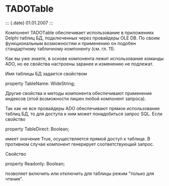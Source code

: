 TADOTable
=========

::: {.date}
01.01.2007
:::

Компонент ТАDOTаblе обеспечивает использование в приложениях Delphi
таблиц БД, подключенных через провайдеры OLE DB. По своим функциональным
возможностям и применению он подобен стандартному табличному компоненту
(см. гл. 11).

Как вы уже знаете, в основе компонента лежит использование команды ADO,
но ее свойства настроены заранее и изменению не подлежат.

Имя таблицы БД задается свойством

property TableName: WideString;

Другие свойства и методы компонента обеспечивают применение индексов
(этой возможности лишен любой компонент запроса).

Так как не все провайдеры ADO обеспечивают прямое использование таблиц
БД, то для доступа к ним может понадобиться запрос SQL. Если свойство

property TableDirect: Boolean;

имеет значение True, осуществляется прямой доступ к таблице. В противном
случае компонент генерирует соответствующий запрос.

Свойство

property Readonly: Boolean;

позволяет включить или отключить для таблицы режим \"только для
чтения\".
